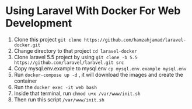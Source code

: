 # Using Laravel With Docker For Web Development

1. Clone this project `git clone https://github.com/hamzahjamad/laravel-docker.git`
1. Change directory to that project `cd laravel-docker`
1. Clone laravel 5.5 project by using `git clone -b 5.5 https://github.com/laravel/laravel.git src`
1. Copy mysql.env.example to mysql.env `cp mysql.env.example mysql.env`
1. Run `docker-compose up -d`  , it will download the images and create the container
1. Run the `docker exec -it web bash` 
1. Inside that terminal, run `chmod u+x /var/www/init.sh`
1. Then run this script `/var/www/init.sh`